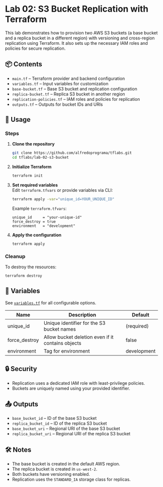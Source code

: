 # Lab 02: S3 Bucket Replication with Terraform

This lab demonstrates how to provision two AWS S3 buckets (a base bucket and a replica bucket in a different region) with versioning and cross-region replication using Terraform. It also sets up the necessary IAM roles and policies for secure replication.

## 📦 Contents

- `main.tf` – Terraform provider and backend configuration
- `variables.tf` – Input variables for customization
- `base-bucket.tf` – Base S3 bucket and replication configuration
- `replica-bucket.tf` – Replica S3 bucket in another region
- `replication-policies.tf` – IAM roles and policies for replication
- `outputs.tf` – Outputs for bucket IDs and URIs

## 🚀 Usage

### Steps

1. **Clone the repository**  
   ```sh
   git clone https://github.com/alfredoprograma/tflabs.git
   cd tflabs/lab-02-s3-bucket
   ```

2. **Initialize Terraform**  
   ```sh
   terraform init
   ```

3. **Set required variables**  
   Edit `terraform.tfvars` or provide variables via CLI:
   ```sh
   terraform apply -var="unique_id=YOUR_UNIQUE_ID"
   ```
   Example `terraform.tfvars`:
   ```
   unique_id     = "your-unique-id"
   force_destroy = true
   environment   = "development"
   ```

4. **Apply the configuration**  
   ```sh
   terraform apply
   ```

### Cleanup

To destroy the resources:
```sh
terraform destroy
```

## 📝 Variables

See [`variables.tf`](variables.tf) for all configurable options.

| Name          | Description                                         | Default        |
|---------------|-----------------------------------------------------|----------------|
| unique_id     | Unique identifier for the S3 bucket names           | (required)     |
| force_destroy | Allow bucket deletion even if it contains objects   | false          |
| environment   | Tag for environment                                 | development    |

## 🔒 Security

- Replication uses a dedicated IAM role with least-privilege policies.
- Buckets are uniquely named using your provided identifier.

## 📤 Outputs

- `base_bucket_id` – ID of the base S3 bucket
- `replica_bucket_id` – ID of the replica S3 bucket
- `base_bucket_uri` – Regional URI of the base S3 bucket
- `replica_bucket_uri` – Regional URI of the replica S3 bucket

## 🛠️ Notes

- The base bucket is created in the default AWS region.
- The replica bucket is created in `us-west-2`.
- Both buckets have versioning enabled.
- Replication uses the `STANDARD_IA` storage class for replicas.